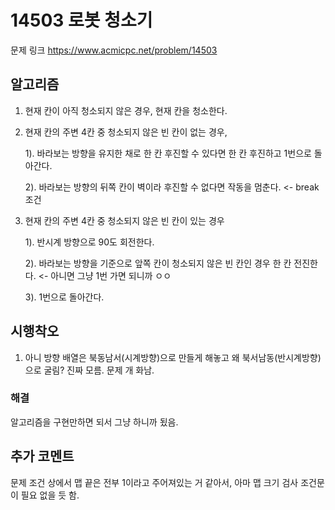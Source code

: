 # 14503 로봇 청소기 
문제 링크 https://www.acmicpc.net/problem/14503

## 알고리즘
1. 현재 칸이 아직 청소되지 않은 경우, 현재 칸을 청소한다.
2. 현재 칸의 주변 4칸 중 청소되지 않은 빈 칸이 없는 경우,

    1). 바라보는 방향을 유지한 채로 한 칸 후진할 수 있다면 한 칸 후진하고 1번으로 돌아간다.

    2). 바라보는 방향의 뒤쪽 칸이 벽이라 후진할 수 없다면 작동을 멈춘다. <- break 조건
3. 현재 칸의 주변 4칸 중 청소되지 않은 빈 칸이 있는 경우

    1). 반시계 방향으로 90도 회전한다.

    2). 바라보는 방향을 기준으로 앞쪽 칸이 청소되지 않은 빈 칸인 경우 한 칸 전진한다. <- 아니면 그냥 1번 가면 되니까 ㅇㅇ

    3). 1번으로 돌아간다.

## 시행착오
1. 아니 방향 배열은 북동남서(시계방향)으로 만들게 해놓고 왜 북서남동(반시계방향)으로 굴림? 진짜 모름. 문제 개 화남.

### 해결
알고리즘을 구현만하면 되서 그냥 하니까 됬음.

## 추가 코멘트
문제 조건 상에서 맵 끝은 전부 1이라고 주어져있는 거 같아서, 아마 맵 크기 검사 조건문이 필요 없을 듯 함. 